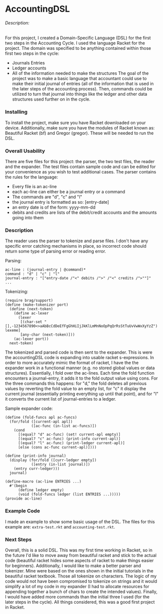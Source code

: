 # AccountingDSL

###### Description:
For this project, I created a Domain-Specific Language (DSL) for the first two steps in the Accounting Cycle.  I used the language Racket for the project.  The domain was specified to be anything contained within those first two steps in the cycle:
- Journals Entries
- Ledger accounts
- All of the information needed to make the structures
The goal of the project was to make a basic language that accountant could use to make their initial journal of entries (all of the information that is used in the later steps of the accounting process).  Then, commands could be utilized to turn that journal into things like the ledger and other data structures used further on in the cycle.

### Installing

To install the project, make sure you have Racket downloaded on your device.  Additionally, make sure you have the modules of Racket known as: Beautiful Racket (bf) and Gregor (gregor).  These will be needed to run the DSL.

### Overall Usability

There are five files for this project: the parser, the two test files, the reader and the expander.  The test files contain sample code and can be edited for your convenience as you wish to test additional cases.  The parser contains the rules for the language:
- Every file is an ac-line
- each ac-line can either be a journal entry or a command
- The commands are "d", "c" and "l"
- the journal entry is formatted as so: [entry-date<debits><credits>]
- an entry date is of the form: yyyy-mm-dd
- debits and credits are lists of the debit/credit accounts and the amounts going into them



### Description
The reader uses the parser to tokenize and parse files. I don't have any specific error catching mechanisms in place, so incorrect code should return some type of parsing error or reading error.

Parsing:
```
ac-line : (journal-entry | @command)*
command : "d" | "c" | "l"
journal-entry : "["entry-date /"<" debits /">" /"<" credits /">""]"
...
```
Tokenizing:
```
(require brag/support)
(define (make-tokenizer port)
  (define (next-token)
    (define ac-lexer
      (lexer
       [(char-set "[],-1234567890<>aAbBcCdDeEfFgGhHiIjJkKlLmMnNoOpPqQrRsStTuUvVwWxXyYzZ") lexeme]
       [any-char (next-token)]))
    (ac-lexer port))  
  next-token)
```
The tokenized and parsed code is then sent to the expander.  This is were the accountingDSL code is expanding into usable racket s-expressions.  In order to more accurately mimic the format of racket, I have the the expander work in a functional manner (e.g. no stored global values or data structures).  Essentially, I fold over the ac-lines.  Each time the fold function encounters a journal-entry, it adds it to the fold output value using cons.  For the three commands this happens: for "d," the fold deletes all previous values by reverting the fold value to an empty list, for "c" it display the current journal (essentially printing everything up until that point), and for "l" it converts the current list of journal-entries to a ledger.

Sample expander code:
```
(define (fold-funcs apl ac-funcs)
  (for/fold ([current-apl apl])
            ([ac-func (in-list ac-funcs)])
    (cond
      [(equal? "d" ac-func) (set! current-apl empty)]
      [(equal? "c" ac-func) (print-info current-apl)]
      [(equal? "l" ac-func) (print-ledger current-apl)]
      [else (cons ac-func current-apl)])))

(define (print-info journal)
  (display (for/fold ([curr-ledger empty])
            ([entry (in-list journal)])
    (entry curr-ledger)))
  journal)

(define-macro (ac-line ENTRIES ...)
  #'(begin
      (define ledger empty)
      (void (fold-funcs ledger (list ENTRIES ...)))))
(provide ac-line)
```
### Example Code
I made an example to show some basic usage of the DSL.  The files for this example are: `extra-test.rkt` and `accounting-test.rkt`. 
### Next Steps
Overall, this is a solid DSL.  This was my first time working in Racket, so in the future I'd like to move away from beautiful racket and stick to the actual code (beautiful racket hides some aspects of racket to make things easier for beginners).  Additionally, I would like to make a better parser and tokenizer.  Mine were based on the ones shown in the initial tutorials in the beautiful racket textbook.  Those all tokenize on characters.  The logic of my code would not have been compromised to tokenize on strings and it would simplify a lot of my code in my expander (I had to allocate resources for appending together a bunch of chars to create the intended values).  Finally, I would have added more commands than the initial three I used (for the later steps in the cycle).  All things considered, this was a good first project in Racket.
